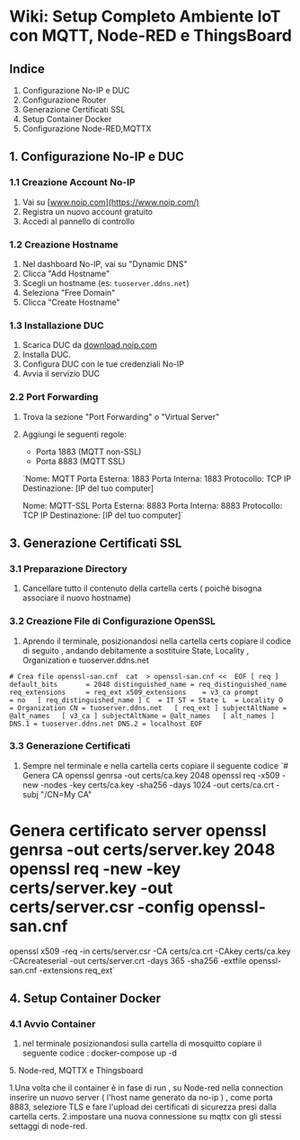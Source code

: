Wiki: Setup Completo Ambiente IoT con MQTT, Node-RED e ThingsBoard
==================================================================

Indice
------

1.  Configurazione No-IP e DUC
2.  Configurazione Router
3.  Generazione Certificati SSL
4.  Setup Container Docker
5.  Configurazione Node-RED,MQTTX

1\. Configurazione No-IP e DUC
------------------------------

### 1.1 Creazione Account No-IP

1.  Vai su [www.noip.com](https://www.noip.com/)
2.  Registra un nuovo account gratuito
3.  Accedi al pannello di controllo

### 1.2 Creazione Hostname

1.  Nel dashboard No-IP, vai su "Dynamic DNS"
2.  Clicca "Add Hostname"
3.  Scegli un hostname (es: `tuoserver.ddns.net`)
4.  Seleziona "Free Domain"
5.  Clicca "Create Hostname"

### 1.3 Installazione DUC

1.  Scarica DUC da [download.noip.com](https://www.noip.com/download)
2.  Installa DUC.
3.  Configura DUC con le tue credenziali No-IP
4.  Avvia il servizio DUC

### 2.2 Port Forwarding

1.  Trova la sezione "Port Forwarding" o "Virtual Server"
2.  Aggiungi le seguenti regole:
    -   Porta 1883 (MQTT non-SSL)
    -   Porta 8883 (MQTT SSL)

    `Nome: MQTT Porta Esterna: 1883
    Porta Interna: 1883
    Protocollo: TCP
    IP Destinazione: [IP del tuo computer]

    Nome: MQTT-SSL
    Porta Esterna: 8883
    Porta Interna: 8883
    Protocollo: TCP
    IP Destinazione: [IP del tuo computer]`

3\. Generazione Certificati SSL
-------------------------------

### 3.1 Preparazione Directory
1. Cancellare tutto il contenuto della cartella certs ( poichè bisogna associare il nuovo hostname) 

### 3.2 Creazione File di Configurazione OpenSSL

1. Aprendo il terminale, posizionandosi nella cartella certs copiare il codice di seguito , andando debitamente a sostituire State, Locality , Organization e tuoserver.ddns.net

`# Crea file openssl-san.cnf  cat  > openssl-san.cnf <<  EOF [ req ] default_bits       = 2048 distinguished_name = req_distinguished_name req_extensions     = req_ext x509_extensions    = v3_ca prompt            = no   [ req_distinguished_name ] C  = IT ST = State L  = Locality O  = Organization CN = tuoserver.ddns.net   [ req_ext ] subjectAltName = @alt_names   [ v3_ca ] subjectAltName = @alt_names   [ alt_names ] DNS.1 = tuoserver.ddns.net DNS.2 = localhost EOF`

### 3.3 Generazione Certificati

1. Sempre nel terminale e nella cartella certs copiare il seguente codice 
`# Genera CA  openssl genrsa -out certs/ca.key 2048  openssl req -x509 -new -nodes -key certs/ca.key -sha256 -days 1024 -out certs/ca.crt -subj "/CN=My CA"
# Genera certificato server  openssl genrsa -out certs/server.key 2048  openssl req -new -key certs/server.key -out certs/server.csr -config openssl-san.cnf
openssl x509 -req -in certs/server.csr -CA certs/ca.crt -CAkey certs/ca.key -CAcreateserial -out certs/server.crt -days 365 -sha256 -extfile openssl-san.cnf -extensions req_ext`

4\. Setup Container Docker
--------------------------
### 4.1 Avvio Container

1. nel terminale posizionandosi sulla cartella di mosquitto copiare il seguente codice : 
docker-compose up -d

5\. Node-red, MQTTX e Thingsboard

1.Una volta che il container è in fase di run , su Node-red nella connection inserire un nuovo server ( l'host name generato da no-ip ) , come porta 8883, seleziore TLS e fare l'upload dei certificati di sicurezza presi dalla cartella certs. 
2.impostare una nuova connessione su mqttx con gli stessi settaggi di node-red. 
